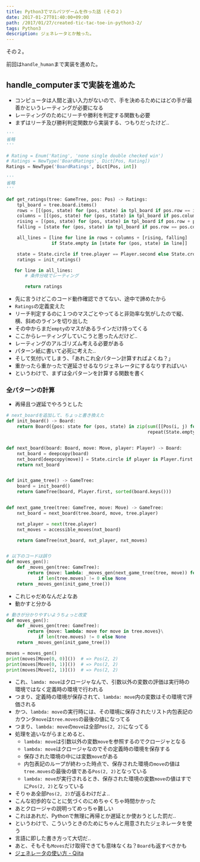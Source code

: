 ```yaml
---
title: Python3でマルバツゲームを作った話 (その２)
date: 2017-01-27T01:40:00+09:00
path: /2017/01/27/created-tic-tac-toe-in-python3-2/
tags: Python3 
description: ジェネレータとか触った。
---
```



その２。

前回は```handle_human```まで実装を進めた。



## handle_computerまで実装を進めた
- コンピュータは人間と違い入力がないので、手を決めるためにはどの手が最善かというレーティングが必要になる
- レーティングのためにリーチや勝利を判定する関数も必要
- まずはリーチ及び勝利判定関数から実装する、つもりだったけど..
```python
'''
省略
'''

# Rating = Enum('Rating', 'none single double checked win')
# Ratings = NewType('BoardRatings', Dict[Pos, Rating])
Ratings = NewType('BoardRatings', Dict[Pos, int])

'''
省略
'''

def get_ratings(tree: GameTree, pos: Pos) -> Ratings:
    tpl_board = tree.board.items()
    rows = [[(pos, state) for (pos, state) in tpl_board if pos.row == i] for i in range(3)]
    columns = [[(pos, state) for (pos, state) in tpl_board if pos.column == i] for i in range(3)]
    rising = [(pos, state) for (pos, state) in tpl_board if pos.row + pos.column == 2]
    falling = [state for (pos, state) in tpl_board if pos.row == pos.column]

    all_lines = [line for line in rows + columns + [rising, falling]
                 if State.empty in [state for (pos, state) in line]]

    state = State.circle if tree.player == Player.second else State.cross
    ratings = init_ratings()

   for line in all_lines:
       # 条件分岐でレーティング

       return ratings
```
- 先に言うけどこのコード動作確認できてない、途中で諦めたから
- ```Ratings```の定義変えた
- リーチ判定するのに１つのマスごとやってると非効率な気がしたので縦、横、斜めのラインを切り出した
- その中からまだ```empty```のマスがあるラインだけ持ってくる
- ここからレーティングしていこうと思ったんだけど..
- レーティングのアルゴリズム考える必要がある
- パターン紙に書いて必死に考えた..
- そして気付いてしまう、「あれこれ全パターン計算すればよくね？」
- 重かったら重かったで遅延させるなりジェネレータにするなりすればいい
- というわけで、まずは全パターンを計算する関数を書く


### 全パターンの計算
- 再帰且つ遅延でやろうとした
```python
# next_boardを追加して、ちょっと書き換えた
def init_board() -> Board:
    return Board({pos: state for (pos, state) in zip(sum([[Pos(i, j) for i in range(3)] for j in range(3)], []),
                                                     repeat(State.empty, 9))})


def next_board(board: Board, move: Move, player: Player) -> Board:
    nxt_board = deepcopy(board)
    nxt_board[deepcopy(move)] = State.circle if player is Player.first else State.cross
    return nxt_board


def init_game_tree() -> GameTree:
    board = init_board()
    return GameTree(board, Player.first, sorted(board.keys()))


def next_game_tree(tree: GameTree, move: Move) -> GameTree:
    nxt_board = next_board(tree.board, move, tree.player)

    nxt_player = next(tree.player)
    nxt_moves = accessible_moves(nxt_board)

    return GameTree(nxt_board, nxt_player, nxt_moves)


# 以下のコードは誤り
def moves_gen():
    def _moves_gen(tree: GameTree):
        return {move: lambda: _moves_gen(next_game_tree(tree, move)) for move in tree.moves}\
            if len(tree.moves) != 0 else None
    return _moves_gen(init_game_tree())
```
- これじゃだめなんだよなあ
- 動かすと分かる
```python
# 動きが分かりやすいようちょっと改変
def moves_gen():
    def _moves_gen(tree: GameTree):
        return {move: lambda: move for move in tree.moves}\
            if len(tree.moves) != 0 else None
    return _moves_gen(init_game_tree())

moves = moves_gen()
print(moves[Move(0, 0)]())  # => Pos(2, 2)
print(moves[Move(0, 1)]())  # => Pos(2, 2)
print(moves[Move(2, 1)]())  # => Pos(2, 2)
```
- これ、```lamda: move```はクロージャなんで、引数以外の変数の評価は実行時の環境ではなく定義時の環境で行われる
- つまり、定義時の環境が保存されて、```lambda: move```内の変数はその環境で評価される
- かつ、```lambda: move```の実行時には、その環境に保存されたリスト内包表記のカウンタ```move```は```tree.moves```の最後の値になってる
- つまり、```lambda: move```の```move```は全部```Pos(2, 2)```になってる
- 処理を追いながらまとめると、
  - ```lambda: move```は引数以外の変数```move```を参照するのでクロージャとなる
  - ```lambda: move```はクロージャなのでその定義時の環境を保存する
  - 保存された環境の中には変数```move```がある
  - 内包表記のループが終わった時点で、保存された環境の```move```の値は```tree.moves```の最後の値である```Pos(2, 2)```となっている
  - ```lambda: move```が実行されるとき、保存された環境の変数```move```の値はすでに```Pos(2, 2)```となっている
- そりゃあ全部```Pos(2, 2)```が返るわけだよ..
- こんな初歩的なことに気づくのにめちゃくちゃ時間かかった
- あとクロージャの説明ってめっちゃ難しい
- これはあれだ、Pythonで無理に再帰とか遅延とか使おうとした罰だ..
- というわけで、こういうときのためにちゃんと用意されたジェネレータを使う
- 言語に即した書き方って大切だ..
- あと、そもそも```Moves```だけ取得できても意味なくね？```Board```も返すべきかも
- [ジェネレータの使い方 - Qiita](http://qiita.com/Kodaira_/items/32b1ef860f59df80eedb)
```python

```

